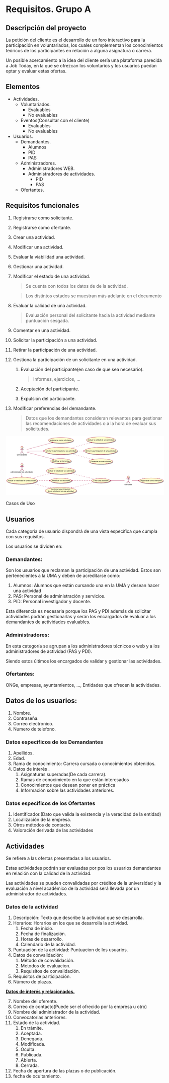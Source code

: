 # Requisitos. Grupo A

## Descripción del proyecto

La petición del cliente es el desarrollo de un foro interactivo para la participación en voluntariados, los cuales complementan los conocimientos teóricos de los participantes en relación a alguna asignatura o carrera.

Un posible acercamiento a la idea del cliente sería una plataforma parecida a Job Today, en la que se ofrezcan los voluntarios y los usuarios puedan optar y evaluar estas ofertas.

## Elementos

*   Actividades.
    *   Voluntariados.
        *   Evaluables
        *   No evaluables
    *   Eventos(Consultar con el cliente)
        *   Evaluables
        *   No evaluables
*   Usuarios.
    *   Demandantes.
        *   Alumnos
        *   PID
        *   PAS
    *   Administradores.
        *   Administradores WEB.
        *   Administradores de actividades.
            *   PID
            *   PAS
    *   Ofertantes.

## Requisitos funcionales

1. Registrarse como solicitante.
2. Registrarse como ofertante.
3. Crear una actividad.
4. Modificar una actividad.
5. Evaluar la viabilidad una actividad.
6. Gestionar una actividad.
7. Modificar el estado de una actividad.
	> Se cuenta con todos los datos de de la actividad.
	
	> Los distintos estados se muestran más adelante en el documento

9. Evaluar la calidad de una actividad.
	> Evaluación personal del solicitante hacia la actividad mediante puntuación sesgada.

10. Comentar en una actividad.
11. Solicitar la participación a una actividad.
12. Retirar la participación de una actividad.
13. Gestiona la participación de un solicitante en una actividad.
    1. Evaluación del participante(en caso de que sea necesario).
	    > Informes, ejercicios, ...
	    
    2. Aceptación del participante.
    3. Expulsión del participante.
14. Modificar preferencias del demandante.
	> Datos que los demandantes consideran relevantes para gestionar las recomendaciones de actividades o a la hora de evaluar sus solicitudes.

![casos de uso](https://raw.githubusercontent.com/CarlosRA97/AprendizajeServicioVoluntario/master/uml/casos_de_uso.png)

Casos de Uso

## Usuarios

Cada categoría de usuario dispondrá de una vista específica que cumpla con sus requisitos.

Los usuarios se dividen en:

### Demandantes:

Son los usuarios que reclaman la participación de una actividad. Estos son pertenecientes a la UMA y deben de acreditarse como:

1. Alumnos: Alumnos que están cursando una en la UMA y desean hacer una actividad
2. PAS: Personal de administración y servicios.
3. PID: Personal investigador y docente.

Esta diferencia es necesaria porque los PAS y PDI además de solicitar actividades podrán gestionarlas y serán los encargados de evaluar a los demandantes de actividades evaluables.

### Administradores:

En esta categoría se agrupan a los administradores técnicos o web y a los administradores de actividad (PAS y PDI). 

Siendo estos últimos los encargados de validar y  gestionar las actividades.

### Ofertantes:

ONGs, empresas, ayuntamientos, …, Entidades que ofrecen la actividades.

## Datos de los usuarios:

1. Nombre.
2. Contraseña.
3. Correo electrónico.
4. Numero de telefono.

### Datos específicos de los Demandantes

1. Apellidos.
2. Edad.
3. Rama de conocimiento: Carrera cursada o conocimientos obtenidos.
4. Datos de interés .
    1. Asignaturas superadas(De cada carrera).
    2. Ramas de conocimiento en la que están interesados
    3. Conocimientos que desean poner en práctica
    4. Información sobre las actividades anteriores.

### Datos específicos de los Ofertantes

1. Identificador.(Dato que valida la existencia y la veracidad de la entidad)
2. Localización de la empresa.
3. Otros métodos de contacto.
4. Valoración derivada de las actividades

## Actividades

Se refiere a las ofertas presentadas a los usuarios.

Estas actividades podrán ser evaluadas por pos los usuarios demandantes en relación con la calidad de la actividad.

Las actividades se pueden convalidadas por créditos de la universidad y la evaluación a nivel académico de la actividad será llevada por un administrador de actividades.

### Datos de la actividad

1. Descripción: Texto que describe la actividad que se desarrolla.
2. Horarios: Horarios en los que se desarrolla la actividad.
    1. Fecha de inicio.
    2. Fecha de finalización.
    3. Horas de desarrollo.
    4. Calendario de la actividad.
3. Puntuación de la actividad: Puntuacion de los usuarios.
4. Datos de convalidación:
    1. Método de convalidación.
    2. Metodos de evaluacion.
    3. Requisitos de convalidación.
5. Requisitos de participación.
6. Número de plazas.

**<span style="text-decoration:underline;">Datos de interés y relacionados.</span>**

7. Nombre del oferente.
8. Correo de contacto(Puede ser el ofrecido por la empresa u otro)
9. Nombre del administrador de la actividad.
10. Convocatorias anteriores.
11. Estado de la actividad.
    1. En trámite.
    2. Aceptada.
    3. Denegada.
    4. Modificada.
    5. Oculta.
    6. Publicada.
    7. Abierta.
    8. Cerrada.
12. Fecha de apertura de las plazas o de publicación.
13. fecha de ocultamiento.

